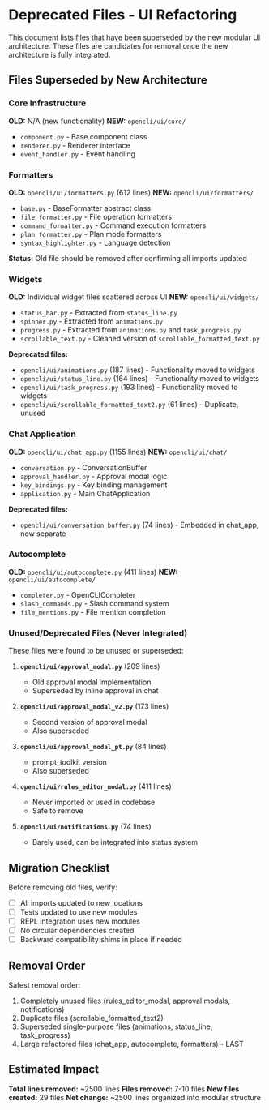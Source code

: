 # Deprecated Files - UI Refactoring

This document lists files that have been superseded by the new modular UI architecture.
These files are candidates for removal once the new architecture is fully integrated.

## Files Superseded by New Architecture

### Core Infrastructure
**OLD:** N/A (new functionality)
**NEW:** `opencli/ui/core/`
- `component.py` - Base component class
- `renderer.py` - Renderer interface
- `event_handler.py` - Event handling

### Formatters
**OLD:** `opencli/ui/formatters.py` (612 lines)
**NEW:** `opencli/ui/formatters/`
- `base.py` - BaseFormatter abstract class
- `file_formatter.py` - File operation formatters
- `command_formatter.py` - Command execution formatters
- `plan_formatter.py` - Plan mode formatters
- `syntax_highlighter.py` - Language detection

**Status:** Old file should be removed after confirming all imports updated

### Widgets
**OLD:** Individual widget files scattered across UI
**NEW:** `opencli/ui/widgets/`
- `status_bar.py` - Extracted from `status_line.py`
- `spinner.py` - Extracted from `animations.py`
- `progress.py` - Extracted from `animations.py` and `task_progress.py`
- `scrollable_text.py` - Cleaned version of `scrollable_formatted_text.py`

**Deprecated files:**
- `opencli/ui/animations.py` (187 lines) - Functionality moved to widgets
- `opencli/ui/status_line.py` (164 lines) - Functionality moved to widgets
- `opencli/ui/task_progress.py` (193 lines) - Functionality moved to widgets
- `opencli/ui/scrollable_formatted_text2.py` (61 lines) - Duplicate, unused

### Chat Application
**OLD:** `opencli/ui/chat_app.py` (1155 lines)
**NEW:** `opencli/ui/chat/`
- `conversation.py` - ConversationBuffer
- `approval_handler.py` - Approval modal logic
- `key_bindings.py` - Key binding management
- `application.py` - Main ChatApplication

**Deprecated files:**
- `opencli/ui/conversation_buffer.py` (74 lines) - Embedded in chat_app, now separate

### Autocomplete
**OLD:** `opencli/ui/autocomplete.py` (411 lines)
**NEW:** `opencli/ui/autocomplete/`
- `completer.py` - OpenCLICompleter
- `slash_commands.py` - Slash command system
- `file_mentions.py` - File mention completion

### Unused/Deprecated Files (Never Integrated)
These files were found to be unused or superseded:

1. **`opencli/ui/approval_modal.py`** (209 lines)
   - Old approval modal implementation
   - Superseded by inline approval in chat

2. **`opencli/ui/approval_modal_v2.py`** (173 lines)
   - Second version of approval modal
   - Also superseded

3. **`opencli/ui/approval_modal_pt.py`** (84 lines)
   - prompt_toolkit version
   - Also superseded

4. **`opencli/ui/rules_editor_modal.py`** (411 lines)
   - Never imported or used in codebase
   - Safe to remove

5. **`opencli/ui/notifications.py`** (74 lines)
   - Barely used, can be integrated into status system

## Migration Checklist

Before removing old files, verify:

- [ ] All imports updated to new locations
- [ ] Tests updated to use new modules
- [ ] REPL integration uses new modules
- [ ] No circular dependencies created
- [ ] Backward compatibility shims in place if needed

## Removal Order

Safest removal order:
1. Completely unused files (rules_editor_modal, approval modals, notifications)
2. Duplicate files (scrollable_formatted_text2)
3. Superseded single-purpose files (animations, status_line, task_progress)
4. Large refactored files (chat_app, autocomplete, formatters) - LAST

## Estimated Impact

**Total lines removed:** ~2500 lines
**Files removed:** 7-10 files
**New files created:** 29 files
**Net change:** ~2500 lines organized into modular structure
